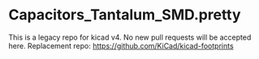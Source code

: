 # Capacitors_Tantalum_SMD.pretty

This is a legacy repo for kicad v4. No new pull requests will be accepted here.
Replacement repo: https://github.com/KiCad/kicad-footprints
